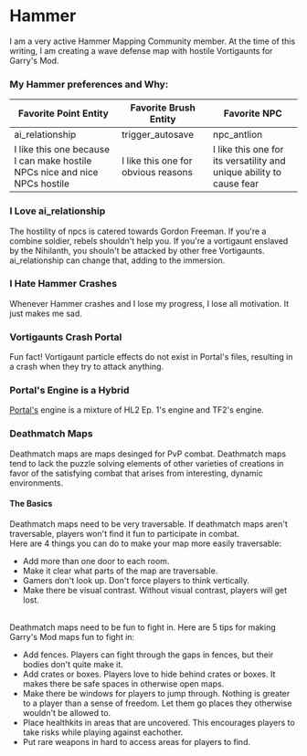 # Hammer

I am a very  active Hammer Mapping Community member. At the time of this writing,
I am creating a wave defense map with hostile Vortigaunts for Garry's Mod.

### My Hammer preferences and Why:

| Favorite Point Entity | Favorite Brush Entity | Favorite NPC |
|---|---|---|
| ai_relationship | trigger_autosave | npc_antlion |
| I like this one because I can make hostile NPCs nice and nice NPCs hostile | I like this one for obvious reasons | I like this one for its versatility and unique ability to cause fear |

### I Love ai_relationship
The hostility of npcs is catered towards Gordon Freeman. If you're a combine soldier, rebels shouldn't help you.
If you're a vortigaunt enslaved by the Nihilanth, you shouln't be attacked by other free Vortigaunts. ai_relationship can
change that, adding to the immersion.

### I Hate Hammer Crashes
Whenever Hammer crashes and I lose my progress, I lose all motivation. It just makes me sad.
### Vortigaunts Crash Portal
Fun fact! Vortigaunt particle effects do not exist in Portal's files, resulting in a  crash when they try to attack anything.
### Portal's Engine is a Hybrid
[Portal's](portal.md) engine is a mixture of HL2 Ep. 1's engine and TF2's engine.
### Deathmatch Maps
Deathmatch maps are maps desinged for PvP combat. Deathmatch maps tend to lack the 
puzzle solving elements of other varieties of creations in favor of the satisfying
combat that arises from interesting, dynamic environments.
#### The Basics
Deathmatch maps need to be very traversable. If deathmatch maps aren't traversable, players won't find it fun to participate in combat.
<br>
Here are 4 things you can do to make your map more easily traversable:
- Add more than one door to each room.
- Make it clear what parts of the map are traversable.
- Gamers don't look up. Don't force players to think vertically.
- Make there be visual contrast. Without visual contrast, players will get lost.
<br>
Deathmatch maps need to be fun to fight in. Here are 5 tips for making Garry's Mod maps fun to fight in:

- Add fences. Players can fight through the gaps in fences, but their bodies don't quite make it.
- Add crates or boxes. Players love to hide behind crates or boxes. It makes there be safe spaces in otherwise open maps.
- Make there be windows for players to jump through. Nothing is greater to a player than a sense of freedom. Let them go places they otherwise wouldn't be allowed to.
- Place healthkits in areas that are uncovered. This encourages players to take risks while playing against eachother.
- Put rare weapons in hard to access areas for players to find.
